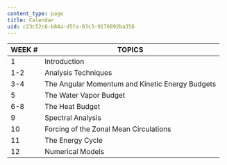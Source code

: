 ```yaml
---
content_type: page
title: Calendar
uid: c23c52c6-b84a-d5fa-03c3-9176892ba356
---
```


| WEEK # | TOPICS |
| --- | --- |
| 1 | Introduction |
| 1-2 | Analysis Techniques |
| 3-4 | The Angular Momentum and Kinetic Energy Budgets |
| 5 | The Water Vapor Budget |
| 6-8 | The Heat Budget |
| 9 | Spectral Analysis |
| 10 | Forcing of the Zonal Mean Circulations |
| 11 | The Energy Cycle |
| 12 | Numerical Models